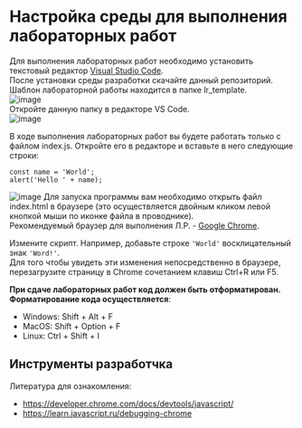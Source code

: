 # Настройка среды для выполнения лабораторных работ
Для выполнения лабораторных работ необходимо установить текстовый редактор [Visual Studio Code](https://code.visualstudio.com/).<br>
После установки среды разработки скачайте данный репозиторий. Шаблон лабораторной работы находится в папке lr_template.<br>
![image](https://user-images.githubusercontent.com/33377076/191090074-44ffedee-e955-4052-a3ff-49e1f7507e19.png)<br>
Откройте данную папку в редакторе VS Code.<br>
![image](https://user-images.githubusercontent.com/33377076/191289676-7ee9a4d9-54ef-4287-b78e-b78e1e4a9cc1.png)

В ходе выполнения лабораторных работ вы будете работать только с файлом index.js. Откройте его в редакторе и вставьте в него следующие строки:
```
const name = 'World';
alert('Hello ' + name);
```
![image](https://user-images.githubusercontent.com/33377076/191096102-bb25a37f-02f4-419c-a0b1-3cdbc59fedf2.png)
Для запуска программы вам необходимо открыть файл index.html в браузере (это осуществляется двойным кликом левой кнопкой мыши по иконке файла в проводнике). <br>
Рекомендуемый браузер для выполнения Л.Р. - [Google Chrome](https://www.google.com/chrome/).<br>

Измените скрипт. Например, добавьте строке ```'World'``` восклицательный знак ```'Word!'```. <br>
Для того чтобы увидеть эти изменения непосредственно в браузере, перезагрузите страницу в Chrome сочетанием клавиш Ctrl+R или F5. <br> 

**При сдаче лабораторных работ код должен быть отформатирован. Форматирование кода осуществляется**:
- Windows: Shift + Alt + F
- MacOS: Shift + Option + F
- Linux: Ctrl + Shift + I

## Инструменты разработчка
Литература для ознакомления:
- https://developer.chrome.com/docs/devtools/javascript/
- https://learn.javascript.ru/debugging-chrome

